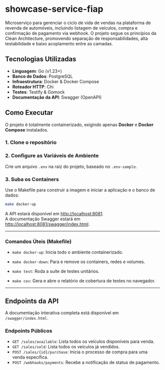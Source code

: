 # showcase-service-fiap 

Microserviço para gerenciar o ciclo de vida de vendas na plataforma de revenda de automóveis, incluindo listagem de veículos, compra e confirmação de pagamento via webhook. O projeto segue os princípios da Clean Architecture, promovendo separação de responsabilidades, alta testabilidade e baixo acoplamento entre as camadas.

## Tecnologias Utilizadas

-   **Linguagem**: Go (v1.23+)
-   **Banco de Dados**: PostgreSQL
-   **Infraestrutura**: Docker & Docker Compose
-   **Roteador HTTP**: Chi
-   **Testes**: Testify & Gomock
-   **Documentação da API**: Swagger (OpenAPI)

## Como Executar

O projeto é totalmente containerizado, exigindo apenas **Docker** e **Docker Compose** instalados.

### 1. Clone o repositório

### 2. Configure as Variáveis de Ambiente

Crie um arquivo `.env` na raiz do projeto, baseado no `.env-sample`.

### 3. Suba os Containers

Use o Makefile para construir a imagem e iniciar a aplicação e o banco de dados:

```bash
make docker-up
```

A API estará disponível em [http://localhost:8081](http://localhost:8081).  
A documentação Swagger estará em [http://localhost:8081/swagger/index.html](http://localhost:8081/swagger/index.html).

---
### Comandos Úteis (Makefile)

- `make docker-up`: Inicia todo o ambiente containerizado.

- `make docker-down`: Para e remove os containers, redes e volumes.

- `make test`: Roda a suíte de testes unitários.

- `make cov`: Gera e abre o relatório de cobertura de testes no navegador.

---

## Endpoints da API

A documentação interativa completa está disponível em `/swagger/index.html`.

### Endpoints Públicos

- `GET /sales/available`: Lista todos os veículos disponíveis para venda.
- `GET /sales/sold`: Lista todos os veículos já vendidos.
- `POST /sales/{id}/purchase`: Inicia o processo de compra para uma venda específica.
- `POST /webhooks/payments`: Recebe a notificação de status de pagamento.
